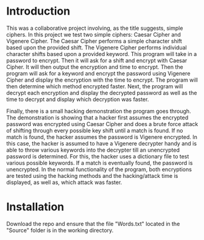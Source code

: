 # Introduction
This was a collaborative project involving, as the title suggests, simple ciphers. In this project we test two simple ciphers: Caesar Cipher and Vigenere Cipher. The Caesar Cipher
performs a simple character shift based upon the provided shift. The Vigenere Cipher performs individual character shifts based upon a provided keyword. This program will take in 
a password to encrypt. Then it will ask for a shift and encrypt with Caesar Cipher. It will then output the encryption and time to encrypt. Then the program will ask for a keyword 
and encrypt the password using Vigenere Cipher and display the encryption with the time to encrypt. The program will then determine which method encrypted faster. Next, the
program will decrypt each encryption and display the decrypted password as well as the time to decrypt and display which decryption was faster. 

Finally, there is a small hacking demonstration the program goes through. The demonstration is showing that a hacker first assumes the encrypted password was encrypted using Caesar 
Cipher and does a brute force attack of shifting through every possible key shift until a match is found. If no match is found, the hacker assumes the password is Vigenere encrypted. 
In this case, the hacker is assumed to have a Vigenere decrypter handy and is able to throw various keywords into the decrypter till an unencrypted password is determined. For this, 
the hacker uses a dictionary file to test various possible keywords. If a match is eventually found, the password is unencrypted. In the normal functionality of the program, both 
encryptions are tested using the hacking methods and the hacking/attack time is displayed, as well as, which attack was faster.

# Installation
Download the repo and ensure that the file "Words.txt" located in the "Source" folder is in the working directory.
